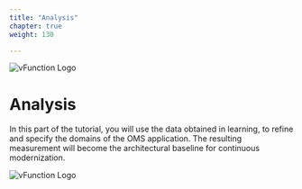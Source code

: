 ```yaml
---
title: "Analysis"
chapter: true
weight: 130

---
```

![vFunction Logo](/images/vFunction.png)

# Analysis

In this part of the tutorial, you will use the data obtained in learning, to refine and specify the domains of the OMS application.
The resulting measurement will become the architectural baseline for continuous modernization.

![vFunction Logo](/images/vFunction.png)
